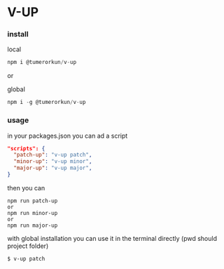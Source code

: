 # V-UP


### install

local
```javascript
npm i @tumerorkun/v-up
```
or

global
```javascript
npm i -g @tumerorkun/v-up
```
### usage

in your packages.json you can ad a script

```json
"scripts": {
  "patch-up": "v-up patch",
  "minor-up": "v-up minor",
  "major-up": "v-up major",
}
```
then you can
```
npm run patch-up
or
npm run minor-up
or
npm run major-up
```

with global installation you can use it in the terminal directly (pwd should project folder)
```
$ v-up patch
```
